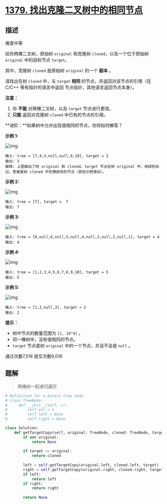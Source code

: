 # [1379. 找出克隆二叉树中的相同节点](https://leetcode-cn.com/problems/find-a-corresponding-node-of-a-binary-tree-in-a-clone-of-that-tree/)

## 描述

难度中等

给你两棵二叉树，原始树 `original` 和克隆树 `cloned`，以及一个位于原始树 `original` 中的目标节点 `target`。

其中，克隆树 `cloned` 是原始树 `original` 的一个 **副本** 。

请找出在树 `cloned` 中，与 `target` **相同** 的节点，并返回对该节点的引用（在 C/C++ 等有指针的语言中返回 节点指针，其他语言返回节点本身）。

 

**注意：**

1. 你 **不能** 对两棵二叉树，以及 `target` 节点进行更改。
2. **只能** 返回对克隆树 `cloned` 中已有的节点的引用。



**进阶：**如果树中允许出现值相同的节点，你将如何解答？

 



**示例 1:**

![img](https://assets.leetcode.com/uploads/2020/02/21/e1.png)

```
输入: tree = [7,4,3,null,null,6,19], target = 3
输出: 3
解释: 上图画出了树 original 和 cloned。target 节点在树 original 中，用绿色标记。答案是树 cloned 中的黄颜色的节点（其他示例类似）。
```

**示例 2:**

![img](https://assets.leetcode.com/uploads/2020/02/21/e2.png)

```
输入: tree = [7], target =  7
输出: 7
```

**示例 3:**

![img](https://assets.leetcode.com/uploads/2020/02/21/e3.png)

```
输入: tree = [8,null,6,null,5,null,4,null,3,null,2,null,1], target = 4
输出: 4
```

**示例 4:**

![img](https://assets.leetcode.com/uploads/2020/02/21/e4.png)

```
输入: tree = [1,2,3,4,5,6,7,8,9,10], target = 5
输出: 5
```

**示例 5:**

![img](https://assets.leetcode.com/uploads/2020/02/21/e5.png)

```
输入: tree = [1,2,null,3], target = 2
输出: 2
```

 

**提示：**

- 树中节点的数量范围为 `[1, 10^4]` 。
- 同一棵树中，没有值相同的节点。
- `target` 节点是树 `original` 中的一个节点，并且不会是 `null` 。

通过次数7,518 提交次数9,016



## 题解

> 两棵树一起递归遍历

```python
# Definition for a binary tree node.
# class TreeNode:
#     def __init__(self, x):
#         self.val = x
#         self.left = None
#         self.right = None

class Solution:
    def getTargetCopy(self, original: TreeNode, cloned: TreeNode, target: TreeNode) -> TreeNode:
        if not original:
            return None
        
        if target == original:
            return cloned
        
        left = self.getTargetCopy(original.left, cloned.left, target)
        right = self.getTargetCopy(original.right, cloned.right, target)        
        if left:
            return left
        if right:
            return right
        
        return None
```

